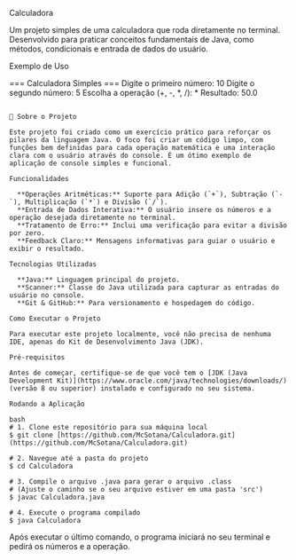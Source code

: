 Calculadora

Um projeto simples de uma calculadora que roda diretamente no terminal. Desenvolvido para praticar conceitos fundamentais de Java, como métodos, condicionais e entrada de dados do usuário.

Exemplo de Uso

=== Calculadora Simples ===
Digite o primeiro número: 10
Digite o segundo número: 5
Escolha a operação (+, -, *, /): *
Resultado: 50.0
```

📖 Sobre o Projeto

Este projeto foi criado como um exercício prático para reforçar os pilares da linguagem Java. O foco foi criar um código limpo, com funções bem definidas para cada operação matemática e uma interação clara com o usuário através do console. É um ótimo exemplo de aplicação de console simples e funcional.

Funcionalidades

  **Operações Aritméticas:** Suporte para Adição (`+`), Subtração (`-`), Multiplicação (`*`) e Divisão (`/`).
  **Entrada de Dados Interativa:** O usuário insere os números e a operação desejada diretamente no terminal.
  **Tratamento de Erro:** Inclui uma verificação para evitar a divisão por zero.
  **Feedback Claro:** Mensagens informativas para guiar o usuário e exibir o resultado.

Tecnologias Utilizadas

  **Java:** Linguagem principal do projeto.
  **Scanner:** Classe do Java utilizada para capturar as entradas do usuário no console.
  **Git & GitHub:** Para versionamento e hospedagem do código.

Como Executar o Projeto

Para executar este projeto localmente, você não precisa de nenhuma IDE, apenas do Kit de Desenvolvimento Java (JDK).

Pré-requisitos

Antes de começar, certifique-se de que você tem o [JDK (Java Development Kit)](https://www.oracle.com/java/technologies/downloads/) (versão 8 ou superior) instalado e configurado no seu sistema.

Rodando a Aplicação

bash
# 1. Clone este repositório para sua máquina local
$ git clone [https://github.com/McSotana/Calculadora.git](https://github.com/McSotana/Calculadora.git)

# 2. Navegue até a pasta do projeto
$ cd Calculadora

# 3. Compile o arquivo .java para gerar o arquivo .class
# (Ajuste o caminho se o seu arquivo estiver em uma pasta 'src')
$ javac Calculadora.java

# 4. Execute o programa compilado
$ java Calculadora
```
Após executar o último comando, o programa iniciará no seu terminal e pedirá os números e a operação.
